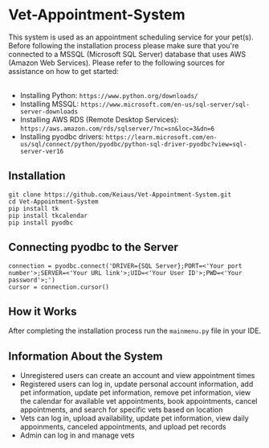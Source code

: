 # Vet-Appointment-System
This system is used as an appointment scheduling service for your pet(s). Before following the installation process please make sure that you're connected to a MSSQL (Microsoft SQL Server) database that uses AWS (Amazon Web Services). Please refer to the following sources for assistance on how to get started:<br><br> 
- Installing Python: `https://www.python.org/downloads/` <br> 
- Installing MSSQL: `https://www.microsoft.com/en-us/sql-server/sql-server-downloads` <br> 
- Installing AWS RDS (Remote Desktop Services): `https://aws.amazon.com/rds/sqlserver/?nc=sn&loc=3&dn=6` <br> 
- Installing pyodbc drivers: `https://learn.microsoft.com/en-us/sql/connect/python/pyodbc/python-sql-driver-pyodbc?view=sql-server-ver16`

Installation
---
```
git clone https://github.com/Keiaus/Vet-Appointment-System.git
cd Vet-Appointment-System
pip install tk
pip install tkcalendar
pip install pyodbc
```

Connecting pyodbc to the Server
---
```
connection = pyodbc.connect('DRIVER={SQL Server};PORT=<'Your port number'>;SERVER=<'Your URL link'>;UID=<'Your User ID'>;PWD=<'Your password'>;')
cursor = connection.cursor()
```

How it Works
--- 
After completing the installation process run the `mainmenu.py` file in your IDE.

Information About the System
---
- Unregistered users can create an account and view appointment times 
- Registered users can log in, update personal account information, add pet information, update pet information, remove pet information, view the calendar for available vet appointments, book appointments, cancel appointments, and search for specific vets based on location
- Vets can log in, upload availability, update pet information, view daily appoinments, canceled appointments, and upload pet records
- Admin can log in and manage vets